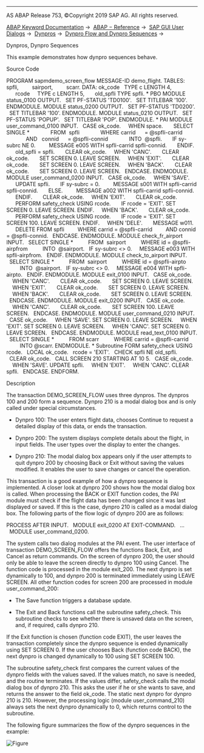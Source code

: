   

* * *

AS ABAP Release 753, ©Copyright 2019 SAP AG. All rights reserved.

[ABAP Keyword Documentation](javascript:call_link\('abenabap.htm'\)) →  [ABAP − Reference](javascript:call_link\('abenabap_reference.htm'\)) →  [SAP GUI User Dialogs](javascript:call_link\('abenabap_screens.htm'\)) →  [Dynpros](javascript:call_link\('abenabap_dynpros.htm'\)) →  [Dynpro Flow and Dynpro Sequences](javascript:call_link\('abenabap_dynpros_processing.htm'\)) → 

Dynpros, Dynpro Sequences

This example demonstrates how dynpro sequences behave.

Source Code

PROGRAM sapmdemo\_screen\_flow MESSAGE-ID demo\_flight.
TABLES: spfli,
        sairport,
        scarr.
DATA: ok\_code   TYPE c LENGTH 4,
      rcode     TYPE c LENGTH 5,
      old\_spfli TYPE spfli.
\* PBO
MODULE status\_0100 OUTPUT.
  SET PF-STATUS 'TD0100'.
  SET TITLEBAR '100'.
ENDMODULE.
MODULE status\_0200 OUTPUT.
  SET PF-STATUS 'TD0200'.
  SET TITLEBAR '100'.
ENDMODULE.
MODULE status\_0210 OUTPUT.
  SET PF-STATUS 'POPUP'.
  SET TITLEBAR 'POP'.
ENDMODULE.
\* PAI
MODULE user\_command\_0100 INPUT.
  CASE ok\_code.
    WHEN space.
      SELECT SINGLE \*
             FROM  spfli
             WHERE carrid      = @spfli-carrid
             AND   connid      = @spfli-connid
             INTO  @spfli.
      IF sy-subrc NE 0.
        MESSAGE e005 WITH spfli-carrid spfli-connid.
      ENDIF.
      old\_spfli = spfli.
      CLEAR ok\_code.
    WHEN 'CANC'.
      CLEAR ok\_code.
      SET SCREEN 0. LEAVE SCREEN.
    WHEN 'EXIT'.
      CLEAR ok\_code.
      SET SCREEN 0. LEAVE SCREEN.
    WHEN 'BACK'.
      CLEAR ok\_code.
      SET SCREEN 0. LEAVE SCREEN.
  ENDCASE.
ENDMODULE.
MODULE user\_command\_0200 INPUT.
  CASE ok\_code.
    WHEN 'SAVE'.
      UPDATE spfli.
      IF sy-subrc = 0.
        MESSAGE s001 WITH spfli-carrid spfli-connid.
      ELSE.
        MESSAGE a002 WITH spfli-carrid spfli-connid.
      ENDIF.
      CLEAR ok\_code.
    WHEN 'EXIT'.
      CLEAR ok\_code.
      PERFORM safety\_check USING rcode.
      IF rcode = 'EXIT'. SET SCREEN 0. LEAVE SCREEN. ENDIF.
    WHEN 'BACK'.
      CLEAR ok\_code.
      PERFORM safety\_check USING rcode.
      IF rcode = 'EXIT'. SET SCREEN 100. LEAVE SCREEN. ENDIF.
    WHEN 'DELE'.
      MESSAGE w011.
      DELETE FROM spfli
        WHERE carrid = @spfli-carrid
        AND connid = @spfli-connid.
  ENDCASE.
ENDMODULE.
MODULE check\_fr\_airport INPUT.
  SELECT SINGLE \*
         FROM  sairport
         WHERE id = @spfli-airpfrom
         INTO  @sairport.
  IF sy-subrc <> 0.
    MESSAGE e003 WITH spfli-airpfrom.
  ENDIF.
ENDMODULE.
MODULE check\_to\_airport INPUT.
  SELECT SINGLE \*
         FROM  sairport
         WHERE id = @spfli-airpto
         INTO  @sairport.
  IF sy-subrc <> 0.
    MESSAGE e004 WITH spfli-airpto.
  ENDIF.
ENDMODULE.
MODULE exit\_0100 INPUT.
  CASE ok\_code.
    WHEN 'CANC'.
      CLEAR ok\_code.
      SET SCREEN 0. LEAVE SCREEN.
    WHEN 'EXIT'.
      CLEAR ok\_code.
      SET SCREEN 0. LEAVE SCREEN.
    WHEN 'BACK'.
      CLEAR ok\_code.
      SET SCREEN 0. LEAVE SCREEN.
  ENDCASE.
ENDMODULE.
MODULE exit\_0200 INPUT.
  CASE ok\_code.
    WHEN 'CANC'.
      CLEAR ok\_code.
      SET SCREEN 100. LEAVE SCREEN.
  ENDCASE.
ENDMODULE.
MODULE user\_command\_0210 INPUT.
  CASE ok\_code.
    WHEN 'SAVE'. SET SCREEN 0. LEAVE SCREEN.
    WHEN 'EXIT'. SET SCREEN 0. LEAVE SCREEN.
    WHEN 'CANC'. SET SCREEN 0. LEAVE SCREEN.
  ENDCASE.
ENDMODULE.
MODULE read\_text\_0100 INPUT.
  SELECT SINGLE \*
         FROM scarr
         WHERE carrid = @spfli-carrid
         INTO @scarr.
ENDMODULE.
\* Subroutine
FORM safety\_check USING rcode.
  LOCAL ok\_code.
  rcode = 'EXIT'.
  CHECK spfli NE old\_spfli.
  CLEAR ok\_code.
  CALL SCREEN 210 STARTING AT 10 5.
  CASE ok\_code.
    WHEN 'SAVE'. UPDATE spfli.
    WHEN 'EXIT'.
    WHEN 'CANC'. CLEAR spfli.
  ENDCASE.
ENDFORM.

Description

The transaction DEMO\_SCREEN\_FLOW uses three dynpros. The dynpros 100 and 200 form a sequence. Dynpro 210 is a modal dialog box and is only called under special circumstances.

-   Dynpro 100: The user enters flight data, chooses Continue to request a detailed display of this data, or ends the transaction.

-   Dynpro 200: The system displays complete details about the flight, in input fields. The user types over the display to enter the changes.

-   Dynpro 210: The modal dialog box appears only if the user attempts to quit dynpro 200 by choosing Back or Exit without saving the values modified. It enables the user to save changes or cancel the operation.

This transaction is a good example of how a dynpro sequence is implemented. A closer look at dynpro 200 shows how the modal dialog box is called. When processing the BACK or EXIT function codes, the PAI module must check if the flight data has been changed since it was last displayed or saved. If this is the case, dynpro 210 is called as a modal dialog box. The following parts of the flow logic of dynpro 200 are as follows:

PROCESS AFTER INPUT.
  MODULE exit\_0200 AT EXIT-COMMAND.
  ...
  MODULE user\_command\_0200.

The system calls two dialog modules at the PAI event. The user interface of transaction DEMO\_SCREEN\_FLOW offers the functions Back, Exit, and Cancel as return commands. On the screen of dynpro 200, the user should only be able to leave the screen directly to dynpro 100 using Cancel. The function code is processed in the module exit\_200. The next dynpro is set dynamically to 100, and dynpro 200 is terminated immediately using LEAVE SCREEN. All other function codes for screen 200 are processed in module user\_command\_200:

-   The Save function triggers a database update.

-   The Exit and Back functions call the subroutine safety\_check. This subroutine checks to see whether there is unsaved data on the screen, and, if required, calls dynpro 210.

If the Exit function is chosen (function code EXIT), the user leaves the transaction completely since the dynpro sequence is ended dynamically using SET SCREEN 0. If the user chooses Back (function code BACK), the next dynpro is changed dynamically to 100 using SET SCREEN 100.

The subroutine safety\_check first compares the current values of the dynpro fields with the values saved. If the values match, no save is needed, and the routine terminates. If the values differ, safety\_check calls the modal dialog box of dynpro 210. This asks the user if he or she wants to save, and returns the answer to the field ok\_code. The static next dynpro for dynpro 210 is 210. However, the processing logic (module user\_command\_210) always sets the next dynpro dynamically to 0, which returns control to the subroutine.

The following figure summarizes the flow of the dynpro sequences in the example:

![Figure](abdoc_dynpro_seq.gif)